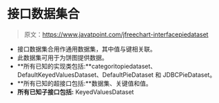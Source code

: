 # 接口数据集合

> 原文：<https://www.javatpoint.com/jfreechart-interfacepiedataset>

*   接口数据集合用作通用数据集，其中值与键相关联。
*   此数据集可用于为饼图提供数据。
*   **所有已知的实现类包括:**categoritopiedataset、DefaultKeyedValuesDataset、DefaultPieDataset 和 JDBCPieDataset。
*   **所有已知的超接口包括:**数据集、关键值和值。
*   **所有已知子接口包括:** KeyedValuesDataset